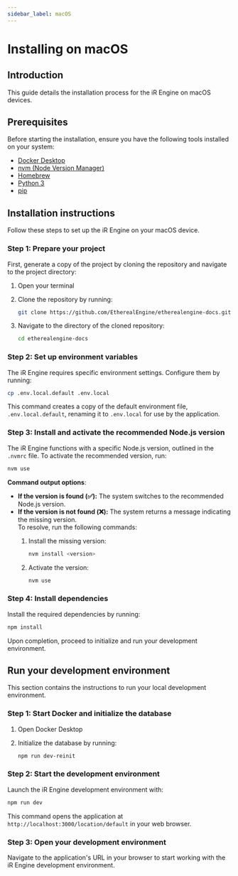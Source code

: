 ```yaml
---
sidebar_label: macOS
---
```


# Installing on macOS

## Introduction

This guide details the installation process for the iR Engine on macOS devices.

## Prerequisites

Before starting the installation, ensure you have the following tools installed on your system:

- [Docker Desktop](https://www.docker.com/products/docker-desktop/)
- [nvm (Node Version Manager)](https://github.com/nvm-sh/nvm)
- [Homebrew](https://brew.sh/)
- [Python 3](https://www.python.org/downloads/)
- [pip](https://pip.pypa.io/en/stable/installation/)

## Installation instructions

Follow these steps to set up the iR Engine on your macOS device.

### Step 1: Prepare your project

First, generate a copy of the project by cloning the repository and navigate to the project directory:

1. Open your terminal
2. Clone the repository by running:

   ```bash
   git clone https://github.com/EtherealEngine/etherealengine-docs.git
   ```

3. Navigate to the directory of the cloned repository:

   ```bash
   cd etherealengine-docs
   ```

### Step 2: Set up environment variables

The iR Engine requires specific environment settings. Configure them by running:

```bash
cp .env.local.default .env.local
```

This command creates a copy of the default environment file, `.env.local.default`, renaming it to `.env.local` for use by the application.

### Step 3: Install and activate the recommended Node.js version

The iR Engine functions with a specific Node.js version, outlined in the `.nvmrc` file. To activate the recommended version, run:

```bash
nvm use
```

**Command output options**:

- **If the version is found (✅):** The system switches to the recommended Node.js version.
- **If the version is not found (❌):** The system returns a message indicating the missing version.  
To resolve, run the following commands:
  1. Install the missing version:

     ```bash
     nvm install <version>
     ```

  2. Activate the version:

     ```bash
     nvm use
     ```

### Step 4: Install dependencies

Install the required dependencies by running:

```bash
npm install
```

Upon completion, proceed to initialize and run your development environment.

## Run your development environment

This section contains the instructions to run your local development environment.

### Step 1: Start Docker and initialize the database

1. Open Docker Desktop

2. Initialize the database by running:

   ```bash
   npm run dev-reinit
   ```

### Step 2: Start the development environment

Launch the iR Engine development environment with:

```bash
npm run dev
```

This command opens the application at `http://localhost:3000/location/default` in your web browser.

### Step 3: Open your development environment

Navigate to the application's URL in your browser to start working with the iR Engine development environment.
